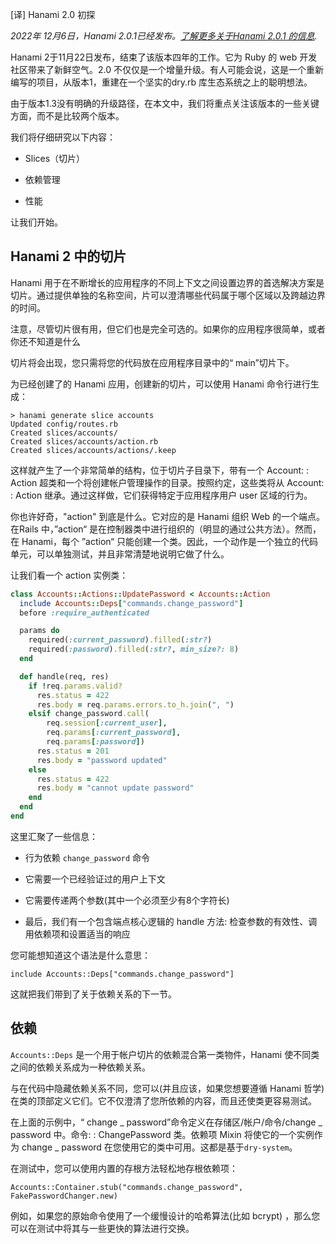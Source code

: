 [译] Hanami 2.0 初探

*2022年 12月6日，Hanami 2.0.1已经发布。[了解更多关于Hanami 2.0.1 的信息](https://hanamirb.org/blog/2022/12/06/hanami-201/).*

Hanami 2于11月22日发布，结束了该版本四年的工作。它为 Ruby 的 web 开发社区带来了新鲜空气。2.0 不仅仅是一个增量升级。有人可能会说，这是一个重新编写的项目，从版本1，重建在一个坚实的dry.rb 库生态系统之上的聪明想法。

由于版本1.3没有明确的升级路径，在本文中，我们将重点关注该版本的一些关键方面，而不是比较两个版本。

我们将仔细研究以下内容：

- Slices（切片）

- 依赖管理

- 性能

让我们开始。

## Hanami 2 中的切片

Hanami 用于在不断增长的应用程序的不同上下文之间设置边界的首选解决方案是切片。通过提供单独的名称空间，片可以澄清哪些代码属于哪个区域以及跨越边界的时间。

注意，尽管切片很有用，但它们也是完全可选的。如果你的应用程序很简单，或者你还不知道是什么

切片将会出现，您只需将您的代码放在应用程序目录中的“ main”切片下。

为已经创建了的 Hanami 应用，创建新的切片，可以使用 Hanami 命令行进行生成：

```shell
> hanami generate slice accounts
Updated config/routes.rb
Created slices/accounts/
Created slices/accounts/action.rb
Created slices/accounts/actions/.keep
```

这样就产生了一个非常简单的结构，位于切片子目录下，带有一个 Account: : Action 超类和一个将创建帐户管理操作的目录。按照约定，这些类将从 Account: : Action 继承。通过这样做，它们获得特定于应用程序用户 user 区域的行为。

你也许好奇，"action" 到底是什么。它对应的是 Hanami 组织 Web 的一个端点。在Rails 中，”action“ 是在控制器类中进行组织的（明显的通过公共方法）。然而，在 Hanami，每个 ”action“ 只能创建一个类。因此，一个动作是一个独立的代码单元，可以单独测试，并且非常清楚地说明它做了什么。

让我们看一个 action 实例类：

```ruby
class Accounts::Actions::UpdatePassword < Accounts::Action
  include Accounts::Deps["commands.change_password"]
  before :require_authenticated

  params do
    required(:current_password).filled(:str?)
    required(:password).filled(:str?, min_size?: 8)
  end

  def handle(req, res)
    if !req.params.valid?
      res.status = 422
      res.body = req.params.errors.to_h.join(", ")
    elsif change_password.call(
        req.session[:current_user],
        req.params[:current_password],
        req.params[:password])
      res.status = 201
      res.body = "password updated"
    else
      res.status = 422
      res.body = "cannot update password"
    end
  end
end
```



这里汇聚了一些信息：



- 行为依赖 `change_password` 命令

- 它需要一个已经验证过的用户上下文

- 它需要传递两个参数(其中一个必须至少有8个字符长)

- 最后，我们有一个包含端点核心逻辑的 handle 方法: 检查参数的有效性、调用依赖项和设置适当的响应



您可能想知道这个语法是什么意思：



```
include Accounts::Deps["commands.change_password"]
```

这就把我们带到了关于依赖关系的下一节。



## 依赖



`Accounts::Deps` 是一个用于帐户切片的依赖混合第一类物件，Hanami 使不同类之间的依赖关系成为一种依赖关系。



与在代码中隐藏依赖关系不同，您可以(并且应该，如果您想要遵循 Hanami 哲学)在类的顶部定义它们。它不仅澄清了您所依赖的内容，而且还使类更容易测试。



在上面的示例中，“ change _ password”命令定义在存储区/帐户/命令/change _ password 中。命令: : ChangePassword 类。依赖项 Mixin 将使它的一个实例作为 change _ password 在您使用它的类中可用。这都是基于`dry-system`。



在测试中，您可以使用内置的存根方法轻松地存根依赖项：



```
Accounts::Container.stub("commands.change_password", FakePasswordChanger.new)
```



例如，如果您的原始命令使用了一个缓慢设计的哈希算法(比如 bcrypt) ，那么您可以在测试中将其与一些更快的算法进行交换。
